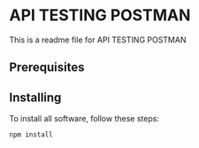 # API TESTING POSTMAN  

This is a readme file for API TESTING POSTMAN 

## Prerequisites

## Installing 

To install all software, follow these steps:

```
npm install
```